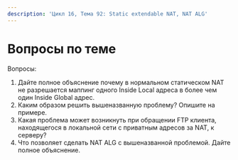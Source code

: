 ```yaml
---
description: 'Цикл 16, Тема 92: Static extendable NAT, NAT ALG'
---
```


# Вопросы по теме

Вопросы:

1. Дайте полное объяснение почему в нормальном статическом NAT не разрешается маппинг одного Inside Local адреса в более чем один Inside Global адрес.
2. Каким образом решить вышеназванную проблему? Опишите на примере.
3. Какая проблема может возникнуть при обращении FTP клиента, находящегося в локальной сети с приватным адресов за NAT, к серверу?
4. Что позволяет сделать NAT ALG с вышеназванной проблемой. Дайте полное объяснение.

